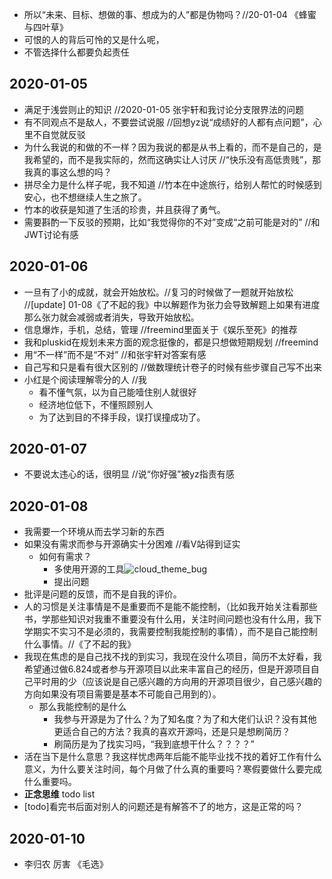 - 所以“未来、目标、想做的事、想成为的人”都是伪物吗？//20-01-04 《蜂蜜与四叶草》
- 可恨的人的背后可怜的又是什么呢，
- 不管选择什么都要负起责任

## 2020-01-05

- 满足于浅尝则止的知识 //2020-01-05 张宇轩和我讨论分支限界法的问题
- 有不同观点不是敌人，不要尝试说服 //回想yz说“成绩好的人都有点问题”，心里不自觉就反驳
- 为什么我说的和做的不一样？因为我说的都是从书上看的，而不是自己的，是我希望的，而不是我实际的，然而这确实让人讨厌 //“快乐没有高低贵贱”，那我真的事这么想的吗？
- 拼尽全力是什么样子呢，我不知道 //竹本在中途旅行，给别人帮忙的时候感到安心，也不想继续人生之旅了。
- 竹本的收获是知道了生活的珍贵，并且获得了勇气。
- 需要斟酌一下反驳的预期，比如“我觉得你的不对”变成“之前可能是对的” //和JWT讨论有感

## 2020-01-06

- 一旦有了小的成就，就会开始放松。//复习的时候做了一题就开始放松    //[update] 01-08《了不起的我》中以解题作为张力会导致解题上如果有进度那么张力就会减弱或者消失，导致开始放松。
- 信息爆炸，手机，总结，管理 //freemind里面关于《娱乐至死》的推荐
- 我和pluskid在规划未来方面的观念挺像的，都是只想做短期规划 //freemind
- 用“不一样”而不是“不对” //和张宇轩对答案有感
- 自己写和只是看有很大区别的 //做数理统计卷子的时候有些步骤自己写不出来
- 小红是个阅读理解零分的人 //我
  - 看不懂气氛，以为自己能噎住别人就很好
  - 经济地位低下，不懂照顾别人
  - 为了达到目的不择手段，误打误撞成功了。

## 2020-01-07

- 不要说太违心的话，很明显	//说“你好强”被yz指责有感



## 2020-01-08

- 我需要一个环境从而去学习新的东西 
- 如果没有需求而参与开源确实十分困难 //看V站得到证实
  - 如何有需求？
    - 多使用开源的工具![cloud_theme_bug](/Users/qinggniq/Documents/cloud_theme_bug.gif)
    - 提出问题
- 批评是问题的反馈，而不是自我的评价。
- 人的习惯是关注事情是不是重要而不是能不能控制，（比如我开始关注看那些书，学那些知识对我重不重要没有什么用，关注时间问题也没有什么用，我下学期实不实习不是必须的，我需要控制我能控制的事情），而不是自己能控制什么事情。//《了不起的我》
- 我现在焦虑的是自己找不找的到实习，我现在没什么项目，简历不太好看，我希望通过做6.824或者参与开源项目以此来丰富自己的经历，但是开源项目自己平时用的少（应该说是自己感兴趣的方向用的开源项目很少，自己感兴趣的方向如果没有项目需要是基本不可能自己用到的）。
  - 那么我能控制的是什么
    - 我参与开源是为了什么？为了知名度？为了和大佬们认识？没有其他更适合自己的方法？我真的喜欢开源吗，还是只是想刷简历？
    - 刷简历是为了找实习吗，“我到底想干什么？？？？”
- 活在当下是什么意思？我这样忧虑两年后能不能毕业找不找的着好工作有什么意义，为什么要关注时间，每个月做了什么真的重要吗？寒假要做什么要完成什么重要吗。
- **正念思维** todo list   
- [todo]看完书后面对别人的问题还是有解答不了的地方，这是正常的吗？

## 2020-01-10

- 李归农 厉害 《毛选》

